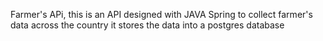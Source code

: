 Farmer's APi, this is an API designed with JAVA Spring to collect farmer's data
across the country it stores the data into a postgres database 